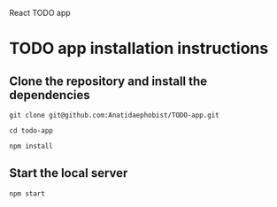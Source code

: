 React TODO app 

# TODO app installation instructions

## Clone the repository and install the dependencies

```
git clone git@github.com:Anatidaephobist/TODO-app.git

cd todo-app
```
```
npm install
```
## Start the local server
```
npm start
```
